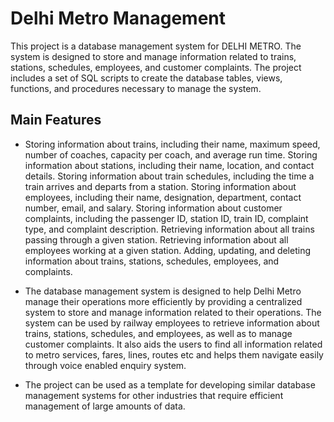 
# Delhi Metro Management 

This project is a database management system for DELHI METRO. The system is designed to store and manage information related to trains, stations, schedules, employees, and customer complaints. The project includes a set of SQL scripts to create the database tables, views, functions, and procedures necessary to manage the system.


## Main Features

- Storing information about trains, including their name, maximum speed, number of coaches, capacity per coach, and average run time. Storing information about stations, including their name, location, and contact details. Storing information about train schedules, including the time a train arrives and departs from a station. Storing information about employees, including their name, designation, department, contact number, email, and salary. Storing information about customer complaints, including the passenger ID, station ID, train ID, complaint type, and complaint description. Retrieving information about all trains passing through a given station. Retrieving information about all employees working at a given station. Adding, updating, and deleting information about trains, stations, schedules, employees, and complaints.

- The database management system is designed to help Delhi Metro manage their operations more efficiently by providing a centralized system to store and manage information related to their operations. The system can be used by railway employees to retrieve information about trains, stations, schedules, and employees, as well as to manage customer complaints. It also aids the users to find all information related to metro services, fares, lines, routes etc and helps them navigate easily through voice enabled enquiry system.

- The project can be used as a template for developing similar database management systems for other industries that require efficient management of large amounts of data.



